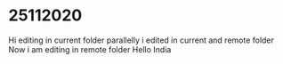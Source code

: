 # 25112020
Hi editing in current folder
parallelly i edited in current and remote folder
Now i am editing in remote folder
Hello India
